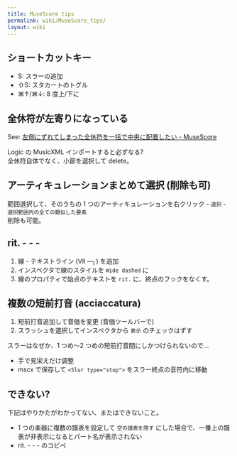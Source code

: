 ```yaml
---
title: MuseScore tips
permalink: wiki/MuseScore_tips/
layout: wiki
---
```


## ショートカットキー

- <span class="mac-key">S</span>: スラーの追加
- <span class="mac-key">⇧S</span>: スタカートのトグル
- <span class="mac-key">⌘↑/⌘↓</span>: 8 度上/下に


## 全休符が左寄りになっている

See: [左側にずれてしまった全休符を一括で中央に配置したい - MuseScore](https://musescore.org/ja/node/20447)

Logic の MusicXML インポートすると必ずなる?
<br>
全休符自体でなく、小節を選択して delete。


## アーティキュレーションまとめて選択 (削除も可)

範囲選択して、そのうちの 1 つのアーティキュレーションを右クリック - `選択` - `選択範囲内の全ての類似した要素`
<br>
削除も可能。


## rit. - - -

1. 線 - テキストライン (VII ─┐) を追加
2. インスペクタで線のスタイルを `Wide dashed` に
3. 線のプロパティで始点のテキストを `rit.` に、終点のフックをなくす。


## 複数の短前打音 (acciaccatura)

1. 短前打音追加して音価を変更 (音価ツールバーで)
2. スラッシュを選択してインスペクタから `表示` のチェックはずす

スラーはなぜか、1 つめ〜2 つめの短前打音間にしかつけられないので...

- 手で見栄えだけ調整
- mscx で保存して `<Slur type="stop">` をスラー終点の音符内に移動


## できない?

下記はやりかたがわかってない、またはできないこと。

- 1 つの楽器に複数の譜表を設定して `空の譜表を隠す` にした場合で、一番上の譜表が非表示になるとパート名が表示されない
- rit. - - - のコピペ

